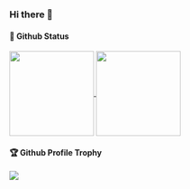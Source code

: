 ### Hi there 👋

#### 🔖 Github Status

<p>
  <a href="https://github.com/anuraghazra/github-readme-stats">
    <img height="150" align="center" src="https://github-readme-stats.vercel.app/api?username=meredith233&count_private=true&show_icons=true&theme=default" />
  </a>
  <a href="https://github.com/anuraghazra/github-readme-stats">
    <img height="150" align="center" src="https://github-readme-stats.vercel.app/api/top-langs/?username=meredith233&layout=compact&theme=default" />
  </a>
</p>

#### 🏆 Github Profile Trophy

<p>
  <a href="https://github.com/ryo-ma/github-profile-trophy">
    <img src="https://github-profile-trophy.vercel.app/?username=meredith233&column=8&margin-w=4"/>
  </a>
</p>
